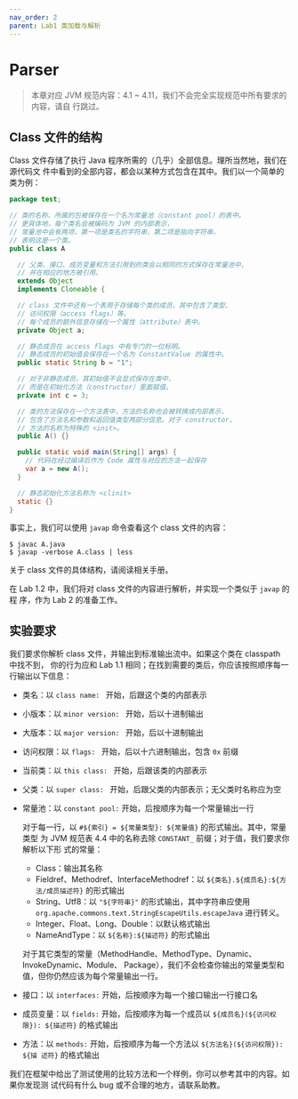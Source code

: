 ```yaml
---
nav_order: 2
parent: Lab1 类加载与解析
---
```


# Parser

> 本章对应 JVM 规范内容：4.1 ~ 4.11，我们不会完全实现规范中所有要求的内容，请自
> 行跳过。

## Class 文件的结构

Class 文件存储了执行 Java 程序所需的（几乎）全部信息。理所当然地，我们在源代码文
件中看到的全部内容，都会以某种方式包含在其中。我们以一个简单的类为例：

```java
package test;

// 类的名称、所属的包被保存在一个名为常量池（constant pool）的表中。
// 更具体地，每个类名会被编码为 JVM 的内部表示，
// 常量池中会有两项，第一项是类名的字符串，第二项是指向字符串，
// 表明这是一个类。
public class A

  // 父类、接口、成员变量和方法引用到的类会以相同的方式保存在常量池中，
  // 并在相应的地方被引用。
  extends Object
  implements Cloneable {

  // class 文件中还有一个表用于存储每个类的成员，其中包含了类型、
  // 访问权限（access flags）等。
  // 每个成员的额外信息存储在一个属性（attribute）表中。
  private Object a;

  // 静态成员在 access flags 中有专门的一位标明。
  // 静态成员的初始值会保存在一个名为 ConstantValue 的属性中。
  public static String b = "1";

  // 对于非静态成员，其初始值不会显式保存在类中，
  // 而是在初始化方法（constructor）里面赋值。
  private int c = 3;

  // 类的方法保存在一个方法表中，方法的名称也会被转换成内部表示，
  // 包含了方法名和参数和返回值类型两部分信息。对于 constructor，
  // 方法的名称为特殊的 <init>。
  public A() {}

  public static void main(String[] args) {
    // 代码在经过编译后作为 Code 属性与对应的方法一起保存
    var a = new A();
  }

  // 静态初始化方法名称为 <clinit>
  static {}
}
```

事实上，我们可以使用 `javap` 命令查看这个 class 文件的内容：

```
$ javac A.java
$ javap -verbose A.class | less
```

关于 class 文件的具体结构，请阅读相关手册。

在 Lab 1.2 中，我们将对 class 文件的内容进行解析，并实现一个类似于 `javap` 的程
序，作为 Lab 2 的准备工作。

## 实验要求

我们要求你解析 class 文件，并输出到标准输出流中。如果这个类在 classpath 中找不到，
你的行为应和 Lab 1.1 相同；在找到需要的类后，你应该按照顺序每一行输出以下信息：

- 类名：以 `class name: ` 开始，后跟这个类的内部表示
- 小版本：以 `minor version: ` 开始，后以十进制输出
- 大版本：以 `major version: ` 开始，后以十进制输出
- 访问权限：以 `flags: ` 开始，后以十六进制输出，包含 `0x` 前缀
- 当前类：以 `this class: ` 开始，后跟该类的内部表示
- 父类：以 `super class: ` 开始，后跟父类的内部表示；无父类时名称应为空
- 常量池：以 `constant pool:` 开始，后按顺序为每一个常量输出一行

  对于每一行，以 `#${索引} = ${常量类型}: ${常量值}` 的形式输出。其中，常量类型
  为 JVM 规范表 4.4 中的名称去除 `CONSTANT_` 前缀；对于值，我们要求你解析以下形
  式的常量：

    - Class：输出其名称
    - Fieldref、Methodref、InterfaceMethodref：以 `${类名}.${成员名}:${方法/成员描述符}` 的形式输出
    - String、Utf8：以 `"${字符串}"` 的形式输出，其中字符串应使用
      `org.apache.commons.text.StringEscapeUtils.escapeJava` 进行转义。
    - Integer、Float、Long、Double：以默认格式输出
    - NameAndType：以 `${名称}:${描述符}` 的形式输出

  对于其它类型的常量（MethodHandle、MethodType、Dynamic、InvokeDynamic、Module、
  Package），我们不会检查你输出的常量类型和值，但你仍然应该为每个常量输出一行。

- 接口：以 `interfaces:` 开始，后按顺序为每一个接口输出一行接口名

- 成员变量：以 `fields:` 开始，后按顺序为每一个成员以 `${成员名}(${访问权限}):
  ${描述符}` 的格式输出

- 方法：以 `methods:` 开始，后按顺序为每一个方法以 `${方法名}(${访问权限}): ${描
  述符}` 的格式输出

我们在框架中给出了测试使用的比较方法和一个样例，你可以参考其中的内容。如果你发现测
试代码有什么 bug 或不合理的地方，请联系助教。

